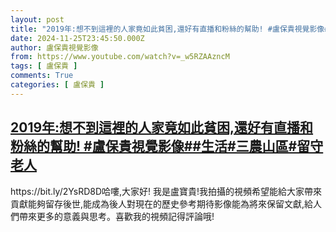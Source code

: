 ```yaml
---
layout: post
title: "2019年:想不到這裡的人家竟如此貧困,還好有直播和粉絲的幫助! #盧保貴視覺影像##生活#三農山區#留守老人"
date: 2024-11-25T23:45:50.000Z
author: 盧保貴視覺影像
from: https://www.youtube.com/watch?v=_w5RZAAzncM
tags: [ 盧保貴 ]
comments: True
categories: [ 盧保貴 ]
---
```

<!--1732578350000-->
[2019年:想不到這裡的人家竟如此貧困,還好有直播和粉絲的幫助! #盧保貴視覺影像##生活#三農山區#留守老人](https://www.youtube.com/watch?v=_w5RZAAzncM)
------

<div>
https://bit.ly/2YsRD8D哈嘍,大家好! 我是盧寶貴!我拍攝的視頻希望能給大家帶來貢獻能夠留存後世,能成為後人對現在的歷史參考期待影像能為將來保留文獻,給人們帶來更多的意義與思考。喜歡我的視頻記得評論哦!
</div>
